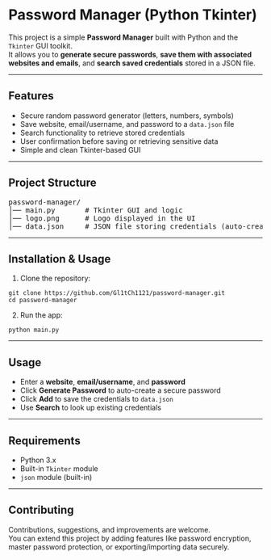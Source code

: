 <h1> Password Manager (Python Tkinter)</h1>

<p>
  This project is a simple <strong>Password Manager</strong> built with Python and the 
  <code>Tkinter</code> GUI toolkit.<br>
  It allows you to <strong>generate secure passwords</strong>, 
  <strong>save them with associated websites and emails</strong>, and 
  <strong>search saved credentials</strong> stored in a JSON file.
</p>

<hr>

<h2> Features</h2>
<ul>
  <li>Secure random password generator (letters, numbers, symbols)</li>
  <li>Save website, email/username, and password to a <code>data.json</code> file</li>
  <li>Search functionality to retrieve stored credentials</li>
  <li>User confirmation before saving or retrieving sensitive data</li>
  <li>Simple and clean Tkinter-based GUI</li>
</ul>

<hr>

<h2> Project Structure</h2>
<pre>
password-manager/
│── main.py       # Tkinter GUI and logic
│── logo.png      # Logo displayed in the UI
│── data.json     # JSON file storing credentials (auto-created after first save)
</pre>

<hr>

<h2> Installation &amp; Usage</h2>
<ol>
  <li>Clone the repository:</li>
</ol>
<pre><code>git clone https://github.com/Gl1tCh1121/password-manager.git
cd password-manager
</code></pre>

<ol start="2">
  <li>Run the app:</li>
</ol>
<pre><code>python main.py
</code></pre>

<hr>

<h2> Usage</h2>
<ul>
  <li>Enter a <strong>website</strong>, <strong>email/username</strong>, and <strong>password</strong></li>
  <li>Click <strong>Generate Password</strong> to auto-create a secure password</li>
  <li>Click <strong>Add</strong> to save the credentials to <code>data.json</code></li>
  <li>Use <strong>Search</strong> to look up existing credentials</li>
</ul>

<hr>

<h2> Requirements</h2>
<ul>
  <li>Python 3.x</li>
  <li>Built-in <code>Tkinter</code> module</li>
  <li><code>json</code> module (built-in)</li>
</ul>

<hr>

<h2> Contributing</h2>
<p>
  Contributions, suggestions, and improvements are welcome. <br>
  You can extend this project by adding features like password encryption, 
  master password protection, or exporting/importing data securely.
</p>

